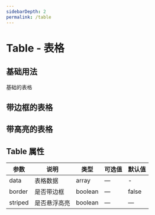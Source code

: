 ```yaml
---
sidebarDepth: 2
permalink: /table
---
```


# Table - 表格

## 基础用法
基础的表格

<ClientOnly>
  <table-demo type="basic"/>
</ClientOnly>

## 带边框的表格

<ClientOnly>
  <table-demo type="border"/>
</ClientOnly>

## 带高亮的表格

<ClientOnly>
  <table-demo type="striped"/>
</ClientOnly>

## Table 属性
| 参数       |  说明          |   类型   |   可选值 |  默认值  |
| --------- | -------------- | ------- | ------ | ------ |
| data      | 表格数据        | array   | —      |    -   |
| border    | 是否带边框      | boolean | —      | false  |
| striped   | 是否悬浮高亮    | boolean | —      |  —     |